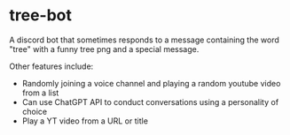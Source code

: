 # tree-bot
A discord bot that sometimes responds to a message containing the word "tree" with a funny tree png and a special message.

Other features include:
- Randomly joining a voice channel and playing a random youtube video from a list
- Can use ChatGPT API to conduct conversations using a personality of choice
- Play a YT video from a URL or title
